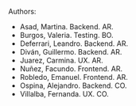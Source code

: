 Authors:
* Asad, Martina. Backend. AR.
* Burgos, Valeria. Testing. BO.
* Deferrari, Leandro. Backend. AR.
* Diván, Guillermo. Backend. AR.
* Juarez, Carmina. UX. AR.
* Nuñez, Facundo. Frontend. AR.
* Robledo, Emanuel. Frontend. AR.
* Ospina, Alejandro. Backend. CO.
* Villalba, Fernanda. UX. CO.
